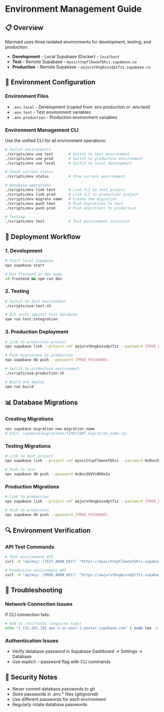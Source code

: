 # Environment Management Guide

## 📋 Overview

Marmaid uses three isolated environments for development, testing, and production:

- **Development** - Local Supabase (Docker) - `localhost`
- **Test** - Remote Supabase - `myxicttnpflkwnofbhci.supabase.co`
- **Production** - Remote Supabase - `aajurxtbngbixsdptfzz.supabase.co`

## 🔧 Environment Configuration

### Environment Files
- `.env.local` - Development (copied from .env.production or .env.test)
- `.env.test` - Test environment variables
- `.env.production` - Production environment variables

### Environment Management CLI

Use the unified CLI for all environment operations:

```bash
# Switch environments
./scripts/env use test       # Switch to test environment
./scripts/env use prod       # Switch to production environment  
./scripts/env use local      # Switch to local development

# Check current status
./scripts/env status         # Show current environment

# Database operations
./scripts/env link test      # Link CLI to test project
./scripts/env link prod      # Link CLI to production project
./scripts/env migrate name   # Create new migration
./scripts/env push test      # Push migrations to test
./scripts/env push prod      # Push migrations to production

# Testing
./scripts/env test           # Test environment isolation
```

## 🚀 Deployment Workflow

### 1. Development
```bash
# Start local Supabase
npx supabase start

# Run frontend in dev mode
cd frontend && npm run dev
```

### 2. Testing
```bash
# Switch to test environment
./scripts/use-test.sh

# Run tests against test database
npm run test:integration
```

### 3. Production Deployment
```bash
# Link to production project
npx supabase link --project-ref aajurxtbngbixsdptfzz --password [PROD_PASSWORD]

# Push migrations to production
npx supabase db push --password [PROD_PASSWORD]

# Switch to production environment
./scripts/use-production.sh

# Build and deploy
npm run build
```

## 📊 Database Migrations

### Creating Migrations
```bash
npx supabase migration new migration_name
# Edit: supabase/migrations/TIMESTAMP_migration_name.sql
```

### Testing Migrations
```bash
# Link to test project
npx supabase link --project-ref myxicttnpflkwnofbhci --password HcBvx3GVYiRKNs5a

# Push to test
npx supabase db push --password HcBvx3GVYiRKNs5a
```

### Production Migrations
```bash
# Link to production
npx supabase link --project-ref aajurxtbngbixsdptfzz --password [PROD_PASSWORD]

# Push to production
npx supabase db push --password [PROD_PASSWORD]
```

## 🔍 Environment Verification

### API Test Commands
```bash
# Test environment API
curl -H "apikey: [TEST_ANON_KEY]" "https://myxicttnpflkwnofbhci.supabase.co/rest/v1/therapists"

# Production environment API
curl -H "apikey: [PROD_ANON_KEY]" "https://aajurxtbngbixsdptfzz.supabase.co/rest/v1/therapists"
```

## 🚨 Troubleshooting

### Network Connection Issues
If CLI connection fails:
```bash
# Add to /etc/hosts (requires sudo)
echo "3.131.201.192 aws-1-us-east-2.pooler.supabase.com" | sudo tee -a /etc/hosts
```

### Authentication Issues
- Verify database password in Supabase Dashboard → Settings → Database
- Use explicit --password flag with CLI commands

## 🔐 Security Notes

- Never commit database passwords to git
- Store passwords in .env.* files (gitignored)
- Use different passwords for each environment
- Regularly rotate database passwords